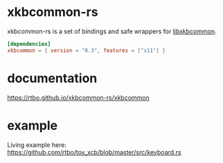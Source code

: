 # xkbcommon-rs

xkbcommon-rs is a set of bindings and safe wrappers for [libxkbcommon](http://xkbcommon.org/).

```toml
[dependencies]
xkbcommon = { version = "0.3", features = ["x11"] }
```

# documentation

https://rtbo.github.io/xkbcommon-rs/xkbcommon


# example

Living example here: https://github.com/rtbo/toy_xcb/blob/master/src/keyboard.rs
